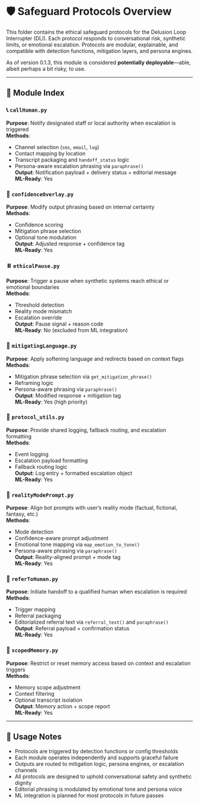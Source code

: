 <!-- Drafted collaboratively with Copilot and Bob Greenwade -->

# 🛡️ Safeguard Protocols Overview

This folder contains the ethical safeguard protocols for the Delusion Loop Interrupter (DLI). Each protocol responds to conversational risk, synthetic limits, or emotional escalation. Protocols are modular, explainable, and compatible with detection functions, mitigation layers, and persona engines.

As of version 0.1.3, this module is considered **potentially deployable**—able, albeit perhaps a bit risky, to use.

---

## 📁 Module Index

### 📞 `callHuman.py`  
**Purpose**: Notify designated staff or local authority when escalation is triggered  
**Methods**:  
- Channel selection (`sms`, `email`, `log`)  
- Contact mapping by location  
- Transcript packaging and `handoff_status` logic  
- Persona-aware escalation phrasing via `paraphrase()`  
**Output**: Notification payload + delivery status + editorial message  
**ML-Ready**: Yes

### 🧠 `confidenceOverlay.py`  
**Purpose**: Modify output phrasing based on internal certainty  
**Methods**:  
- Confidence scoring  
- Mitigation phrase selection  
- Optional tone modulation  
**Output**: Adjusted response + confidence tag  
**ML-Ready**: Yes

### ⏸️ `ethicalPause.py`  
**Purpose**: Trigger a pause when synthetic systems reach ethical or emotional boundaries  
**Methods**:  
- Threshold detection  
- Reality mode mismatch  
- Escalation override  
**Output**: Pause signal + reason code  
**ML-Ready**: No (excluded from ML integration)

### 🧭 `mitigatingLanguage.py`  
**Purpose**: Apply softening language and redirects based on context flags  
**Methods**:  
- Mitigation phrase selection via `get_mitigation_phrase()`  
- Reframing logic  
- Persona-aware phrasing via `paraphrase()`  
**Output**: Modified response + mitigation tag  
**ML-Ready**: Yes (high priority)

### 🧠 `protocol_utils.py`  
**Purpose**: Provide shared logging, fallback routing, and escalation formatting  
**Methods**:  
- Event logging  
- Escalation payload formatting  
- Fallback routing logic  
**Output**: Log entry + formatted escalation object  
**ML-Ready**: Yes

### 🔐 `realityModePrompt.py`  
**Purpose**: Align bot prompts with user’s reality mode (factual, fictional, fantasy, etc.)  
**Methods**:  
- Mode detection  
- Confidence-aware prompt adjustment  
- Emotional tone mapping via `map_emotion_to_tone()`  
- Persona-aware phrasing via `paraphrase()`  
**Output**: Reality-aligned prompt + mode tag  
**ML-Ready**: Yes

### 👥 `referToHuman.py`  
**Purpose**: Initiate handoff to a qualified human when escalation is required  
**Methods**:  
- Trigger mapping  
- Referral packaging  
- Editorialized referral text via `referral_text()` and `paraphrase()`  
**Output**: Referral payload + confirmation status  
**ML-Ready**: Yes

### 🧠 `scopedMemory.py`  
**Purpose**: Restrict or reset memory access based on context and escalation triggers  
**Methods**:  
- Memory scope adjustment  
- Context filtering  
- Optional transcript isolation  
**Output**: Memory action + scope report  
**ML-Ready**: Yes

---

## 🧪 Usage Notes

- Protocols are triggered by detection functions or config thresholds  
- Each module operates independently and supports graceful failure  
- Outputs are routed to mitigation logic, persona engines, or escalation channels  
- All protocols are designed to uphold conversational safety and synthetic dignity  
- Editorial phrasing is modulated by emotional tone and persona voice  
- ML integration is planned for most protocols in future passes
